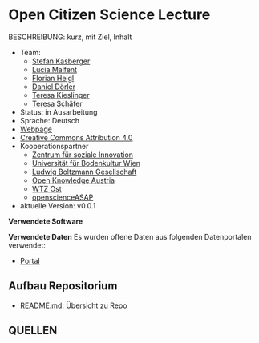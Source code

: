 Open Citizen Science Lecture
==============================

BESCHREIBUNG: kurz, mit Ziel, Inhalt

- Team: 
	- [Stefan Kasberger](http://www.stefankasberger.at/)
	- [Lucia Malfent]()
	- [Florian Heigl]()
	- [Daniel Dörler]()
	- [Teresa Kieslinger]()
	- [Teresa Schäfer]()
- Status: in Ausarbeitung
- Sprache: Deutsch
- [Webpage](http://openscienceasap.org/education/courses/open-science-lecture-series-wtz-ost/)
- [Creative Commons Attribution 4.0](http://creativecommons.org/licenses/by/4.0/)
- Kooperationspartner
	- [Zentrum für soziale Innovation](https://www.zsi.at/)
	- [Universität für Bodenkultur Wien](http://www.boku.ac.at/)
	- [Ludwig Boltzmann Gesellschaft](http://www.lbg.ac.at/)
	- [Open Knowledge Austria](http://okfn.at/)
	- [WTZ Ost](http://www.wtz-ost.at/)
	- [openscienceASAP](http://openscienceasap.org/)
- aktuelle Version: v0.0.1

**Verwendete Software**

**Verwendete Daten**
Es wurden offene Daten aus folgenden Datenportalen verwendet:
- [Portal](URL)

## Aufbau Repositorium
- [README.md](README.md): Übersicht zu Repo

## QUELLEN



